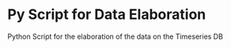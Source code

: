 # Py Script for Data Elaboration

Python Script for the elaboration of the data on the Timeseries DB